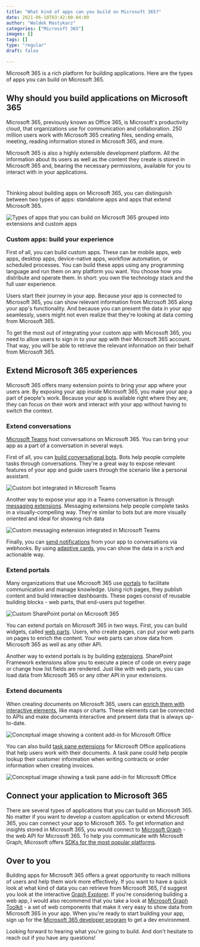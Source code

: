 ```yaml
---
title: "What kind of apps can you build on Microsoft 365?"
date: 2021-06-10T03:42:00-04:00
author: "Waldek Mastykarz"
categories: ["Microsoft 365"]
images: []
tags: []
type: "regular"
draft: false

---
```


Microsoft 365 is a rich platform for building applications. Here are the
types of apps you can build on Microsoft 365.

## Why should you build applications on Microsoft 365

Microsoft 365, previously known as Office 365, is Microsoft's
productivity cloud, that organizations use for communication and
collaboration. 250 million users work with Microsoft 365 creating files,
sending emails, meeting, reading information stored in Microsoft 365,
and more.

Microsoft 365 is also a highly extensible development platform. All the
information about its users as well as the content they create is stored
in Microsoft 365 and, bearing the necessary permissions, available for
you to interact with in your applications.

#

Thinking about building apps on Microsoft 365, you can distinguish
between two types of apps: standalone apps and apps that extend
Microsoft 365.

![Types of apps that you can build on Microsoft 365 grouped into
extensions and custom
apps](https://blog.mastykarz.nl/assets/images/2021/02/microsoft-365-types-apps.png)


### Custom apps: build your experience

First of all, you can build custom apps. These can be mobile apps, web
apps, desktop apps, device-native apps, workflow automation, or
scheduled processes. You can build these apps using any programming
language and run them on any platform you want. You choose how you
distribute and operate them. In short: you own the technology stack and
the full user experience.

Users start their journey in your app. Because your app is connected to
Microsoft 365, you can show relevant information from Microsoft 365
along your app's functionality. And because you can present the data in
your app seamlessly, users might not even realize that they're looking
at data coming from Microsoft 365.

To get the most out of integrating your custom app with Microsoft 365,
you need to allow users to sign in to your app with their Microsoft 365
account. That way, you will be able to retrieve the relevant information
on their behalf from Microsoft 365.

## Extend Microsoft 365 experiences

Microsoft 365 offers many extension points to bring your app where your
users are. By exposing your app inside Microsoft 365, you make your app
a part of people's work. Because your app is available right where they
are, they can focus on their work and interact with your app without
having to switch the context.

### Extend conversations
[Microsoft
Teams](https://developer.microsoft.com/microsoft-teams?WT.mc_id=m365-16324-wmastyka)
host conversations on Microsoft 365. You can bring your app as a part of
a conversation in several ways.

First of all, you can [build conversational
bots](https://docs.microsoft.com/microsoftteams/platform/bots/what-are-bots?WT.mc_id=m365-16324-wmastyka).
Bots help people complete tasks through conversations. They're a great
way to expose relevant features of your app and guide users through the
scenario like a personal assistant.

![Custom bot integrated in Microsoft
Teams](https://blog.mastykarz.nl/assets/images/2021/02/microsoft-365-teams-bot.png)

Another way to expose your app in a Teams conversation is through
[messaging
extensions](https://docs.microsoft.com/microsoftteams/platform/messaging-extensions/what-are-messaging-extensions?WT.mc_id=m365-16324-wmastyka).
Messaging extensions help people complete tasks in a visually-compelling
way. They're similar to bots but are more visually oriented and ideal
for showing rich data

![Custom messaging extension integrated in Microsoft
Teams](https://blog.mastykarz.nl/assets/images/2021/02/microsoft-365-teams-messaging-extension.png)


Finally, you can [send
notifications](https://docs.microsoft.com/microsoftteams/platform/webhooks-and-connectors/what-are-webhooks-and-connectors?WT.mc_id=m365-16324-wmastyka)
from your app to conversations via webhooks. By using [adaptive
cards](https://docs.microsoft.com/adaptive-cards/?WT.mc_id=m365-16324-wmastyka),
you can show the data in a rich and actionable way.

### Extend portals

Many organizations that use Microsoft 365 use
[portals](https://lookbook.microsoft.com/?WT.mc_id=m365-16324-wmastyka)
to facilitate communication and manage knowledge. Using rich pages, they
publish content and build interactive dashboards. These pages consist of
reusable building blocks - web parts, that end-users put together.

![Custom SharePoint portal on Microsoft
365](https://blog.mastykarz.nl/assets/images/2021/02/full-layout-thelanding.jpg)

You can extend portals on Microsoft 365 in two ways. First, you can
build widgets, called [web
parts](https://docs.microsoft.com/sharepoint/dev/spfx/web-parts/overview-client-side-web-parts?WT.mc_id=m365-16324-wmastyka).
Users, who create pages, can put your web parts on pages to enrich the
content. Your web parts can show data from Microsoft 365 as well as any
other API.

Another way to extend portals is by building
[extensions](https://docs.microsoft.com/sharepoint/dev/spfx/extensions/overview-extensions?WT.mc_id=m365-16324-wmastyka).
SharePoint Framework extensions allow you to execute a piece of code on
every page or change how list fields are rendered. Just like with web
parts, you can load data from Microsoft 365 or any other API in your
extensions.

### Extend documents

When creating documents on Microsoft 365, users can [enrich them with
interactive
elements](https://docs.microsoft.com/office/dev/add-ins/overview/office-add-ins?WT.mc_id=m365-16324-wmastyka),
like maps or charts. These elements can be connected to APIs and make
documents interactive and present data that is always up-to-date.

![Conceptual image showing a content add-in for Microsoft
Office](https://blog.mastykarz.nl/assets/images/2021/02/about-addins-contentaddin.png)

You can also build [task pane
extensions](https://docs.microsoft.com/office/dev/add-ins/overview/office-add-ins?WT.mc_id=m365-16324-wmastyka)
for Microsoft Office applications that help users work with their
documents. A task pane could help people lookup their customer
information when writing contracts or order information when creating
invoices.

![Conceptual image showing a task pane add-in for Microsoft
Office](https://blog.mastykarz.nl/assets/images/2021/02/about-addins-taskpane.png)

## Connect your application to Microsoft 365

There are several types of applications that you can build on Microsoft
365. No matter if you want to develop a custom application or extend
Microsoft 365, you can connect your app to Microsoft 365. To get
information and insights stored in Microsoft 365, you would connect to
[Microsoft
Graph](https://developer.microsoft.com/graph?WT.mc_id=m365-16324-wmastyka) -
the web API for Microsoft 365. To help you communicate with Microsoft
Graph, Microsoft offers [SDKs for the most popular
platforms](https://developer.microsoft.com/graph/get-started?WT.mc_id=m365-16324-wmastyka).

## Over to you

Building apps for Microsoft 365 offers a great opportunity to reach
millions of users and help them work more effectively. If you want to
have a quick look at what kind of data you can retrieve from Microsoft
365, I'd suggest you look at the interactive [Graph
Explorer](https://developer.microsoft.com/graph/graph-explorer?WT.mc_id=m365-16324-wmastyka).
If you're considering building a web app, I would also recommend that
you take a look at [Microsoft Graph
Toolkit](https://docs.microsoft.com/graph/toolkit/overview?WT.mc_id=m365-16324-wmastyka) -
a set of web components that make it very easy to show data from
Microsoft 365 in your app. When you're ready to start building your
app, sign up for the [Microsoft 365 developer
program](https://developer.microsoft.com/microsoft-365/dev-program?WT.mc_id=m365-16324-wmastyka)
to get a dev environment.

Looking forward to hearing what you're going to build. And don't
hesitate to reach out if you have any questions!